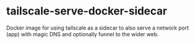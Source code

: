 # tailscale-serve-docker-sidecar
Docker image for using tailscale as a sidecar to also serve a network port (app) with magic DNS and optionally funnel to the wider web.
